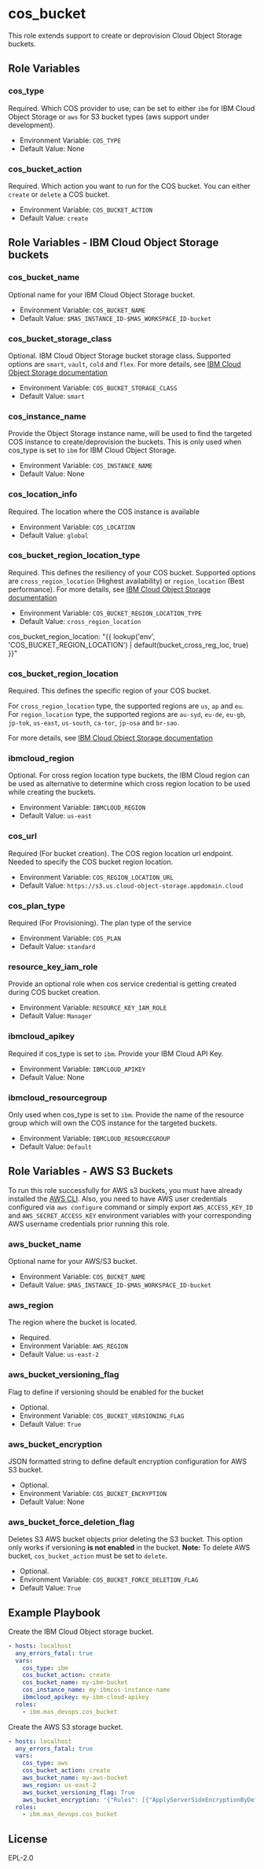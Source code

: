cos_bucket
===
This role extends support to create or deprovision Cloud Object Storage buckets.

Role Variables
--------------
### cos_type
Required.  Which COS provider to use; can be set to either `ibm` for IBM Cloud Object Storage or `aws` for S3 bucket types (aws support under development).

- Environment Variable: `COS_TYPE`
- Default Value: None

### cos_bucket_action
Required.  Which action you want to run for the COS bucket. You can either `create` or `delete` a COS bucket.

- Environment Variable: `COS_BUCKET_ACTION`
- Default Value: `create`

Role Variables - IBM Cloud Object Storage buckets
--------------
### cos_bucket_name
Optional name for your IBM Cloud Object Storage bucket.

- Environment Variable: `COS_BUCKET_NAME`
- Default Value: `$MAS_INSTANCE_ID-$MAS_WORKSPACE_ID-bucket`

### cos_bucket_storage_class
Optional. IBM Cloud Object Storage bucket storage class. Supported options are `smart`, `vault`, `cold` and `flex`.
For more details, see [IBM Cloud Object Storage documentation](https://cloud.ibm.com/docs/cloud-object-storage/iam?topic=cloud-object-storage-classes#classes-locationconstraint)

- Environment Variable: `COS_BUCKET_STORAGE_CLASS`
- Default Value: `smart`

### cos_instance_name
Provide the Object Storage instance name, will be used to find the targeted COS instance to create/deprovision the buckets. This is only used when cos_type is set to `ibm` for IBM Cloud Object Storage.

- Environment Variable: `COS_INSTANCE_NAME`
- Default Value: None

### cos_location_info
Required. The location where the COS instance is available

  - Environment Variable: `COS_LOCATION`
  - Default Value: `global`

### cos_bucket_region_location_type
Required. This defines the resiliency of your COS bucket. Supported options are `cross_region_location` (Highest availability) or `region_location` (Best performance).
For more details, see [IBM Cloud Object Storage documentation](https://cloud.ibm.com/docs/cloud-object-storage/basics?topic=cloud-object-storage-endpoints)

  - Environment Variable: `COS_BUCKET_REGION_LOCATION_TYPE`
  - Default Value: `cross_region_location`

cos_bucket_region_location: "{{ lookup('env', 'COS_BUCKET_REGION_LOCATION') | default(bucket_cross_reg_loc, true) }}"
### cos_bucket_region_location
Required. This defines the specific region of your COS bucket.

For `cross_region_location` type, the supported regions are `us`, `ap` and `eu`.
For `region_location` type, the supported regions are `au-syd`, `eu-de`, `eu-gb`, `jp-tok`, `us-east`, `us-south`, `ca-tor`, `jp-osa` and `br-sao`.

For more details, see [IBM Cloud Object Storage documentation](https://cloud.ibm.com/docs/cloud-object-storage/basics?topic=cloud-object-storage-endpoints)

### ibmcloud_region
Optional. For cross region location type buckets, the IBM Cloud region can be used as alternative to determine which cross region location to be used while creating the buckets.
  - Environment Variable: `IBMCLOUD_REGION`
  - Default Value: `us-east`

### cos_url
Required (For bucket creation). The COS region location url endpoint. Needed to specify the COS bucket region location.
  - Environment Variable: `COS_REGION_LOCATION_URL`
  - Default Value: `https://s3.us.cloud-object-storage.appdomain.cloud`

### cos_plan_type
Required (For Provisioning). The plan type of the service
  - Environment Variable: `COS_PLAN`
  - Default Value: `standard`
### resource_key_iam_role
Provide an optional role when cos service credential is getting created during COS bucket creation.
  - Environment Variable: `RESOURCE_KEY_IAM_ROLE`
  - Default Value: `Manager` 

### ibmcloud_apikey
Required if cos_type is set to `ibm`.  Provide your IBM Cloud API Key.

- Environment Variable: `IBMCLOUD_APIKEY`
- Default Value: None

### ibmcloud_resourcegroup
Only used when cos_type is set to `ibm`.  Provide the name of the resource group which will own the COS instance for the targeted buckets.

- Environment Variable: `IBMCLOUD_RESOURCEGROUP`
- Default Value: `Default`

Role Variables - AWS S3 Buckets
--------------

To run this role successfully for AWS s3 buckets, you must have already installed the [AWS CLI](https://docs.aws.amazon.com/cli/latest/userguide/getting-started-install.html).
Also, you need to have AWS user credentials configured via `aws configure` command or simply export `AWS_ACCESS_KEY_ID` and `AWS_SECRET_ACCESS_KEY` environment variables with your corresponding AWS username credentials prior running this role.

### aws_bucket_name
Optional name for your AWS/S3 bucket.

- Environment Variable: `COS_BUCKET_NAME`
- Default Value: `$MAS_INSTANCE_ID-$MAS_WORKSPACE_ID-bucket`

### aws_region
The region where the bucket is located.

- Required.
- Environment Variable: `AWS_REGION`
- Default Value: `us-east-2`

### aws_bucket_versioning_flag
Flag to define if versioning should be enabled for the bucket

- Optional.
- Environment Variable: `COS_BUCKET_VERSIONING_FLAG`
- Default Value: `True`

### aws_bucket_encryption
JSON formatted string to define default encryption configuration for AWS S3 bucket.

- Optional.
- Environment Variable: `COS_BUCKET_ENCRYPTION`
- Default Value: None

### aws_bucket_force_deletion_flag
Deletes S3 AWS bucket objects prior deleting the S3 bucket. This option only works if versioning **is not enabled** in the bucket.
**Note:** To delete AWS bucket, `cos_bucket_action` must be set to `delete`.

- Optional.
- Environment Variable: `COS_BUCKET_FORCE_DELETION_FLAG`
- Default Value: `True`

Example Playbook
----------------

Create the IBM Cloud Object storage bucket.
```yaml
- hosts: localhost
  any_errors_fatal: true
  vars:
    cos_type: ibm
    cos_bucket_action: create
    cos_bucket_name: my-ibm-bucket
    cos_instance_name: my-ibmcos-instance-name
    ibmcloud_apikey: my-ibm-cloud-apikey
  roles:
    - ibm.mas_devops.cos_bucket
```

Create the AWS S3 storage bucket.
```yaml
- hosts: localhost
  any_errors_fatal: true
  vars:
    cos_type: aws
    cos_bucket_action: create
    aws_bucket_name: my-aws-bucket
    aws_region: us-east-2
    aws_bucket_versioning_flag: True
    aws_bucket_encryption: '{"Rules": [{"ApplyServerSideEncryptionByDefault": {"SSEAlgorithm": "AES256"}}]}'
  roles:
    - ibm.mas_devops.cos_bucket
```

License
-------

EPL-2.0
